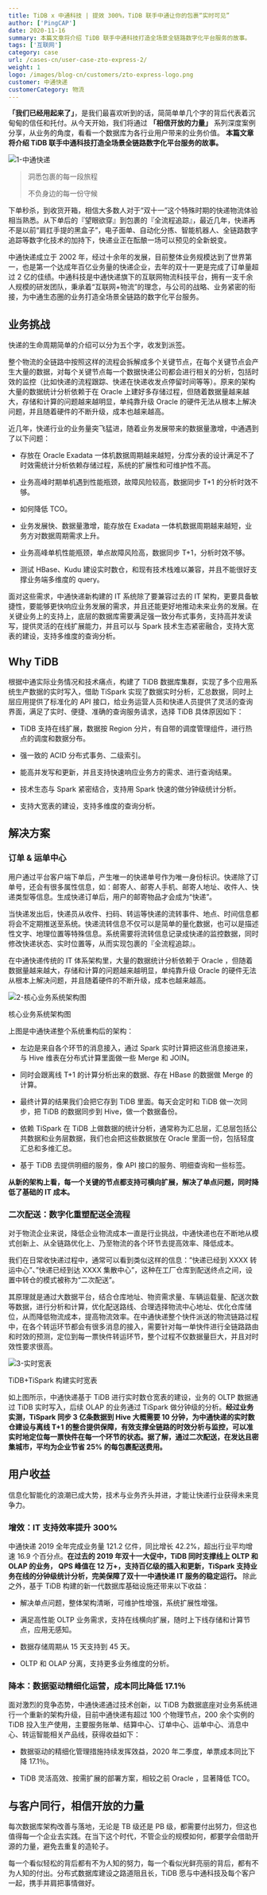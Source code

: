 ```yaml
---
title: TiDB x 中通科技 | 提效 300%，TiDB 联手中通让你的包裹“实时可见”
author: ['PingCAP']
date: 2020-11-16
summary: 本篇文章将介绍 TiDB 联手中通科技打造全场景全链路数字化平台服务的故事。
tags: ['互联网']
category: case
url: /cases-cn/user-case-zto-express-2/
weight: 1
logo: /images/blog-cn/customers/zto-express-logo.png
customer: 中通快递
customerCategory: 物流
---
```



**「我们已经用起来了」**，是我们最喜欢听到的话，简简单单几个字的背后代表着沉甸甸的信任和托付。从今天开始，我们将通过 **「相信开放的力量」** 系列深度案例分享，从业务的角度，看看一个数据库为各行业用户带来的业务价值。 **本篇文章将介绍 TiDB 联手中通科技打造全场景全链路数字化平台服务的故事。**

![1-中通快递](media/user-case-zto-express-2/1-中通快递.jpg)

>洞悉包裹的每一段旅程
>
>不负身边的每一份守候

下单秒杀，到收货开箱，相信大多数人对于“双十一”这个特殊时期的快递物流体验相当熟悉。从下单后的『望眼欲穿』到包裹的『全流程追踪』，最近几年，快递再不是以前“肩扛手提的黑盒子”，电子面单、自动化分拣、智能机器人、全链路数字追踪等数字化技术的加持下，快递业正在酝酿一场可以预见的全新蜕变。

中通快递成立于 2002 年，经过十余年的发展，目前整体业务规模达到了世界第一，也是第一个达成年百亿业务量的快递企业，去年的双十一更是完成了订单量超过 2 亿的佳绩。中通科技是中通快递旗下的互联网物流科技平台，拥有一支千余人规模的研发团队，秉承着“互联网+物流”的理念，与公司的战略、业务紧密的衔接，为中通生态圈的业务打造全场景全链路的数字化平台服务。

## 业务挑战

快递的生命周期简单的介绍可以分为五个字，收发到派签。

整个物流的全链路中按照这样的流程会拆解成多个关键节点，在每个关键节点会产生大量的数据，对每个关键节点每一个数据快递公司都会进行相关的分析，包括时效的监控（比如快递的流程跟踪、快递在快递收发点停留时间等等）。原来的架构大量的数据统计分析依赖于在 Oracle 上建好多存储过程，但随着数据量越来越大，存储和计算的问题越来越明显，单纯靠升级 Oracle 的硬件无法从根本上解决问题，并且随着硬件的不断升级，成本也越来越高。

近几年，快递行业的业务量突飞猛进，随着业务发展带来的数据量激增，中通遇到了以下问题：

- 存放在 Oracle Exadata 一体机数据周期越来越短，分库分表的设计满足不了时效需统计分析依赖存储过程，系统的扩展性和可维护性不高。

- 业务高峰时期单机遇到性能瓶颈，故障风险较高，数据同步 T+1 的分析时效不够。

- 如何降低 TCO。

- 业务发展快、数据量激增，能存放在 Exadata 一体机数据周期越来越短，业务方对数据周期需求上升。

- 业务高峰单机性能瓶颈，单点故障风险高，数据同步 T+1，分析时效不够。

- 测试 HBase、Kudu 建设实时数仓，和现有技术栈难以兼容，并且不能很好支撑业务端多维度的 query。

面对这些需求，中通快递新构建的 IT 系统除了要兼容过去的 IT 架构，更要具备敏捷性，要能够更快响应业务发展的需求，并且还能更好地推动未来业务的发展。在关键业务上的支持上，底层的数据库需要满足强一致分布式事务，支持高并发读写，提供灵活的在线扩展能力，并且可以与 Spark 技术生态紧密融合，支持大宽表的建设，支持多维度的查询分析。

## Why TiDB

根据中通实际业务情况和技术痛点，构建了 TiDB 数据库集群，实现了多个应用系统生产数据的实时写入，借助 TiSpark 实现了数据实时分析，汇总数据，同时上层应用提供了标准化的 API 接口，给业务运营人员和快递人员提供了灵活的查询界面，满足了实时、便捷、准确的查询服务请求，选择 TiDB 具体原因如下：

- TiDB 支持在线扩展，数据按 Region 分片，有自带的调度管理组件，进行热点的调度和数据分布。

- 强一致的 ACID 分布式事务、二级索引。

- 能高并发写和更新，并且支持快速响应业务方的需求、进行查询结果。

- 技术生态与 Spark 紧密结合，支持用 Spark 快速的做分钟级统计分析。

- 支持大宽表的建设，支持多维度的查询分析。

## 解决方案

### 订单 & 运单中心

用户通过平台客户端下单后，产生唯一的快递单号作为唯一身份标识。快递除了订单号，还会有很多属性信息，如：邮寄人、邮寄人手机、邮寄人地址、收件人、快递类型等信息。生成快递订单后，用户的邮寄物品才会成为“快递”。

当快递发出后，快递员从收件、扫码、转运等快递的流转事件、地点、时间信息都将会不定期推送至系统。快递流转信息不仅可以是简单的量化数据，也可以是描述性文字、地理位置等特殊信息。系统需要将流转信息记录成快递的监控数据，同时修改快递状态、实时位置等，从而实现包裹的『全流程追踪』。

在中通快递传统的 IT 体系架构里，大量的数据统计分析依赖于 Oracle ，但随着数据量越来越大，存储和计算的问题越来越明显，单纯靠升级 Oracle 的硬件无法从根本上解决问题，并且随着硬件的不断升级，成本也越来越高。

![2-核心业务系统架构图](media/user-case-zto-express-2/2-核心业务系统架构图.png)

<div class="caption-center">核心业务系统架构图</div>

上图是中通快递整个系统重构后的架构：

- 左边是来自各个环节的消息接入，通过 Spark 实时计算把这些消息接进来，与 Hive 维表在分布式计算里面做一些 Merge 和 JOIN。

- 同时会跟离线 T+1 的计算分析出来的数据、存在 HBase 的数据做 Merge 的计算。

- 最终计算的结果我们会把它存到 TiDB 里面。每天会定时和 TiDB 做一次同步，把 TiDB 的数据同步到 Hive，做一个数据备份。

- 依赖 TiSpark 在 TiDB 上做数据的统计分析，通常称为汇总层，汇总层包括公共数据和业务层数据，我们也会把这些数据放在 Oracle 里面一份，包括轻度汇总和多维汇总。

- 基于 TiDB 去提供明细的服务，像 API 接口的服务、明细查询和一些标签。

**从新的架构上看，每一个关键的节点都支持可横向扩展，解决了单点问题，同时降低了基础的 IT 成本。**

### 二次配送：数字化重塑配送全流程

对于物流企业来说，降低企业物流成本一直是行业挑战，中通快递也在不断地从模式创新上、从全链路优化上、乃至物流的各个环节去提高效率、降低成本。

我们在日常收快递过程中，通常可以看到类似这样的信息：”快递已经到 XXXX 转运中心”、”快递已经到达 XXXX 集散中心”，这种在工厂仓库到配送终点之间，设置中转仓的模式被称为“二次配送”。

其原理就是通过大数据平台，结合仓库地址、物资需求量、车辆运载量、配送次数等数据，进行分析和计算，优化配送路线、合理选择物流中心地址、优化仓库储位，从而降低物流成本，提高物流效率。在中通快递整个快件派送的物流链路过程中，在各个转运环节都会有很多消息的接入，需要针对每一单快件进行全链路路由和时效的预测，定位到每一票快件转运环节，整个过程不仅数据量巨大，并且对时效性要求很高。

![3-实时宽表](media/user-case-zto-express-2/3-实时宽表.png)

<div class="caption-center">TiDB+TiSpark 构建实时宽表</div>

如上图所示，中通快递基于 TiDB 进行实时数仓宽表的建设，业务的 OLTP 数据通过 TiDB 实时写入，后续 OLAP 的业务通过 TiSpark 做分钟级的分析。**经过业务实测，TiSpark 同步 3 亿条数据到 Hive 大概需要 10 分钟，为中通快递的实时数仓建设与离线 T+1 的整合提供保障，有效支撑全链路的时效分析与监控，可以准实时地定位每一票快件在每一个环节的状态。据了解，通过二次配送，在发达且密集城市，平均为企业节省 25% 的每包裹配送费用。**

## 用户收益

信息化智能化的浪潮已成大势，技术与业务齐头并进，才能让快递行业获得未来竞争力。

### 增效：IT 支持效率提升 300%

中通快递 2019 全年完成业务量 121.2 亿件，同比增长 42.2%，超出行业平均增速 16.9 个百分点。**在过去的 2019 年双十一大促中，TiDB 同时支撑线上 OLTP 和 OLAP 的业务， QPS 峰值在 12 万+，支持百亿级的插入和更新，TiSpark 支持业务在线的分钟级统计分析，完美保障了双十一中通快递 IT 服务的稳定运行。** 除此之外，基于 TiDB 构建的新一代数据库基础设施还带来以下收益：

- 解决单点问题，整体架构清晰，可维护性增强，系统扩展性增强。

- 满足高性能 OLTP 业务需求，支持在线横向扩展，随时上下线存储和计算节点，应用无感知。

- 数据存储周期从 15 天支持到 45 天。

- OLTP 和 OLAP 分离，支持更多业务维度的分析。

### 降本：数据驱动精细化运营，成本同比降低 17.1％

面对激烈的竞争态势，中通快递通过技术创新，以 TiDB 为数据底座对业务系统进行一个重新的架构升级，目前中通快递有超过 100 个物理节点，200 余个实例的 TiDB 投入生产使用，主要服务账单、结算中心、订单中心、运单中心、消息中心、转运智能相关产品线，获得收益如下：

- 数据驱动的精细化管理措施持续发挥效益，2020 年二季度，单票成本同比下降 17.1％。

- TiDB 灵活高效、按需扩展的部署方案，相较之前 Oracle ，显著降低 TCO。

## 与客户同行，相信开放的力量

每次数据库架构改善与落地，无论是 TB 级还是 PB 级，都需要付出努力，但这也值得每一个企业去实践。在当下这个时代，不管企业的规模如何，都要学会借助开源的力量，避免去重复的造轮子。

每一个看似轻松的背后都有不为人知的努力，每一个看似光鲜亮丽的背后，都有不为人知的付出。分布式数据库建设之路道阻且长，TiDB 愿与中通科技及每个客户一起，携手并肩把事情做好。
